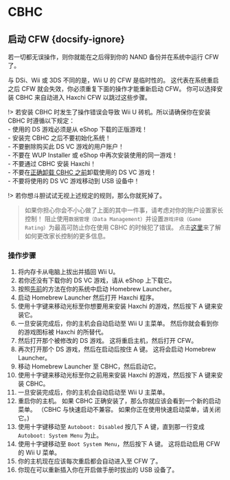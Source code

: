 # CBHC

## 启动 CFW {docsify-ignore}

若一切都无误操作，则你就能在之后得到你的 NAND 备份并在系统中运行 CFW 了。

与 DSi、Wii 或 3DS 不同的是，Wii U 的 CFW 是临时性的。 这代表在系统重启之后 CFW 就会失效，你必须重复下面的操作才能重新启动 CFW。 你可以选择安装 CBHC 来自动进入 Haxchi CFW 以跳过这些步骤。

!> 若安装 CBHC 时发生了操作错误会导致 Wii U 砖机。所以请确保你在安装 CBHC 时遵循以下规定： <br>- 使用的 DS 游戏必须是从 eShop 下载的正版游戏！ <br>- 安装完 CBHC 之后不要初始化系统！ <br>- 不要删除购买此 DS VC 游戏的用户账户！ <br>- 不要在 WUP Installer 或 eShop 中再次安装使用的同一游戏！ <br>- 不要通过 CBHC 安装 Haxchi！ <br>- 不要在[正确卸载 CBHC 之前](../uninstall-cbhc)卸载使用的 DS VC 游戏！ <br>- 不要将使用的 DS VC 游戏移动到 USB 设备中！

!> 若你想斗胆试试无视上述规定的规则，那么你就死掉了。

> 如果你担心你会不小心做了上面的其中一件事，请考虑对你的账户设置家长控制！ 阻止使用`数据管理（Data Management）`并设置`游戏评级（Game Rating）`为最高可防止你在使用 CBHC 的时候犯了错误。 点击[这里](https://en-americas-support.nintendo.com/app/answers/detail/a_id/1081/~/how-to-change-parental-controls)来了解如何更改家长控制的更多信息。

### 操作步骤

1. 将内存卡从电脑上拔出并插回 Wii U。
1. 若你还没有下载你的 DS VC 游戏，请从 eShop 上下载它。
1. 按照[先前](browser-exploit)的方法在你的系统中启动 Homebrew Launcher。
1. 启动 Homebrew Launcher 然后打开 Haxchi 程序。
1. 使用十字键来移动光标至你想要用来安装 Haxchi 的游戏，然后按下 A 键来安装它。
1. 一旦安装完成后，你的主机会自动启动至 Wii U 主菜单。 然后你就会看到你的游戏图标被 Haxchi 的所替代。
1. 然后打开那个被修改的 DS 游戏。 这将重启主机，然后打开 CFW。
1. 再次打开那个 DS 游戏，然后在启动后按住 A 键。 这将会启动 Homebrew Launcher。
1. 移动 Homebrew Launcher 至 CBHC，然后启动它。
1. 使用十字键来移动光标至你之前用来安装 Haxchi 的游戏，然后按下 A 键来安装 CBHC。
1. 一旦安装完成后，你的主机会自动启动至 Wii U 主菜单。
1. 重启你的主机。 如果 CBHC 正确安装了，那么你就应该会看到一个新的启动菜单。 （CBHC 与快速启动不兼容。 如果你正在使用快速启动菜单，请关闭它。)
1. 使用十字键移动至 `Autoboot: Disabled` 按几下 A 键，直到那一行变成 `Autoboot: System Menu` 为止。
1. 使用十字键移动至 `Boot System Menu`，然后按下 A 键。 这将启动启用 CFW 的 Wii U 菜单。
1. 你的主机现在应该每次重启都会自动进入至 CFW 了。
1. 你现在可以重新插入你在开启做手册时拔出的 USB 设备了。